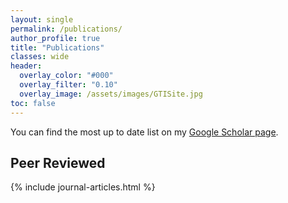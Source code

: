 ```yaml
---
layout: single
permalink: /publications/
author_profile: true
title: "Publications"
classes: wide
header:
  overlay_color: "#000"
  overlay_filter: "0.10"
  overlay_image: /assets/images/GTISite.jpg
toc: false
---
```

You can find the most up to date list on my [Google Scholar page](https://scholar.google.ca/citations?user=0Clkv4YAAAAJ&hl=en).


## Peer Reviewed

{% include journal-articles.html %}

